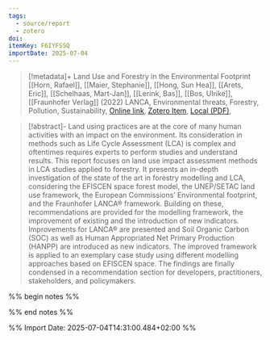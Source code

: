 ```yaml
---
tags:
  - source/report
  - zotero
doi: 
itemKey: F6IYFSSQ
importDate: 2025-07-04
---
```

>[!metadata]+
> Land Use and Forestry in the Environmental Footprint
> [[Horn, Rafael]], [[Maier, Stephanie]], [[Hong, Sun Hea]], [[Arets, Eric]], [[Schelhaas, Mart-Jan]], [[Lerink, Bas]], [[Bos, Ulrike]], 
> [[Fraunhofer Verlag]] (2022)
> LANCA, Environmental threats, Forestry, Pollution, Sustainability, 
> [Online link](https://publica.fraunhofer.de/handle/publica/417979), [Zotero Item](zotero://select/library/items/F6IYFSSQ), [Local (PDF)](file://C:/Users/aburg/Documents/references/zotero/storage/EL2BKFK4/Horn2022_LandUsea.pdf), 

>[!abstract]-
>Land using practices are at the core of many human activities with an impact on the environment. Its consideration in methods such as Life Cycle Assessment (LCA) is complex and oftentimes requires experts to perform studies and understand results. This report focuses on land use impact assessment methods in LCA studies applied to forestry. It presents an in-depth investigation of the state of the art in forestry modelling and LCA, considering the EFISCEN space forest model, the UNEP/SETAC land use framework, the European Commissions’ Environmental footprint, and the Fraunhofer LANCA® framework. Building on these, recommendations are provided for the modelling framework, the improvement of existing and the introduction of new indicators. Improvements for LANCA® are presented and Soil Organic Carbon (SOC) as well as Human Appropriated Net Primary Production (HANPP) are introduced as new indicators. The improved framework is applied to an exemplary case study using different modelling approaches based on EFISCEN space. The findings are finally condensed in a recommendation section for developers, practitioners, stakeholders, and policymakers.

%% begin notes %%

%% end notes %%

%% Import Date: 2025-07-04T14:31:00.484+02:00 %%
